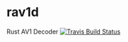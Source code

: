 # rav1d
Rust AV1 Decoder
[![Travis Build Status](https://travis-ci.org/rainliu/rav1d.svg?branch=master)](https://travis-ci.org/rainliu/rav1d)


